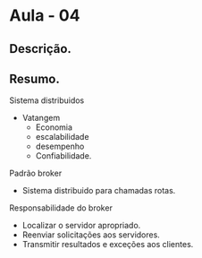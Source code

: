 
# Aula - 04

## Descrição.

## Resumo.

Sistema distribuidos
  - Vatangem
    - Economia
    - escalabilidade
    - desempenho
    - Confiabilidade.

Padrão broker
  - Sistema distribuido para chamadas rotas.

Responsabilidade do broker
  - Localizar o servidor apropriado.
  - Reenviar solicitações aos servidores.
  - Transmitir resultados e exceções aos clientes.